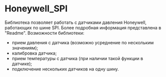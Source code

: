 # Honeywell_SPI
Библиотека позволяет работать с датчиками давления Honeywell, работающих по шине SPI. Более подробная информация представлена в "Readme".
Возможности библиотеки:
- прием давления с датчика (возможно усреднение по нескольким
значениям);
- калибровка датчика;
- прием температуры с датчика (при наличии такой функции в датчике);
- подключение нескольких датчиков на одну шину.
